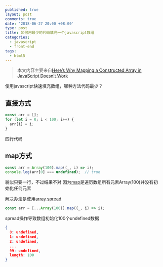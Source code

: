 ```yaml
---
published: true
layout: post
comments: true
date: '2018-06-27 20:00 +08:00'
type: post
title: 如何用最少的代码填充一个javascript数组
categories:
  - javascript
  - front-end
tags:
  - html5
---
```

> 本文内容主要来自[Here’s Why Mapping a Constructed Array in JavaScript Doesn’t Work](https://itnext.io/heres-why-mapping-a-constructed-array-doesn-t-work-in-javascript-f1195138615a)


使用javascript快速填充数组，哪种方法代码最少？

## 直接方式
```javascript
const arr = [];
for (let i = 0; i < 100; i++) {
  arr[i] = i;
}
```
四行代码

## map方式
```javascript
const arr = Array(100).map((_, i) => i);
console.log(arr[0] === undefined);  // true
```
貌似只要一行，不过结果不对
因为[map](https://developer.mozilla.org/en-US/docs/Web/JavaScript/Reference/Global_Objects/Array/map)是遍历数组所有元素Array(100)并没有初始化任何元素

解决办法是使用[array spread](https://developer.mozilla.org/en-US/docs/Web/JavaScript/Reference/Operators/Spread_syntax)

```javascript
const arr = [...Array(100)].map((_, i) => i);
```
spread操作导致数组初始化100个undefined数据
```json
{
  0: undefined,
  1: undefined,
  2: undefined,
  ...
  99: undefined,
  length: 100
}
```
